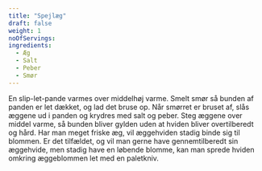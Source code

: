 ```yaml
---
title: "Spejlæg"
draft: false
weight: 1
noOfServings: 
ingredients:
  - Æg
  - Salt
  - Peber
  - Smør
---
```


En slip-let-pande varmes over middelhøj varme. Smelt smør så bunden af
panden er let dækket, og lad det bruse op. Når smørret er bruset af,
slås æggene ud i panden og krydres med salt og peber. Steg æggene over
middel varme, så bunden bliver gylden uden at hviden bliver
overtilberedt og hård. Har man meget friske æg, vil æggehviden stadig
binde sig til blommen. Er det tilfældet, og vil man gerne have
gennemtilberedt sin æggehvide, men stadig have en løbende blomme, kan
man sprede hviden omkring æggeblommen let med en paletkniv.


